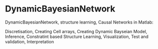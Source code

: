 # DynamicBayesianNetwork
DynamicBayesianNetwork, structure learning, Causal Networks in Matlab:

Discretisation,
Creating Cell arrays,
Creating Dynamic Bayseian Model,
Inference,
Constratint based Structure Learning,
Visualization,
Test and validation,
Interpretation
